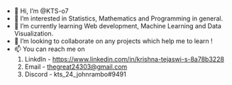- 👋 Hi, I’m @KTS-o7
- 👀 I’m interested in Statistics, Mathematics and Programming in general.
- 🌱 I’m currently learning Web development, Machine Learning and Data Visualization. 
- 💞️ I’m looking to collaborate on any projects which help me to learn !
- 📫 You can reach me on 
   1) LinkdIn - https://www.linkedin.com/in/krishna-tejaswi-s-8a78b3228
   2) Email   - thegreat24303@gmail.com
   3) Discord - kts_24_johnrambo#9491
      

<!---
KTS-o7/KTS-o7 is a ✨ special ✨ repository because its `README.md` (this file) appears on your GitHub profile.
You can click the Preview link to take a look at your changes.
--->
